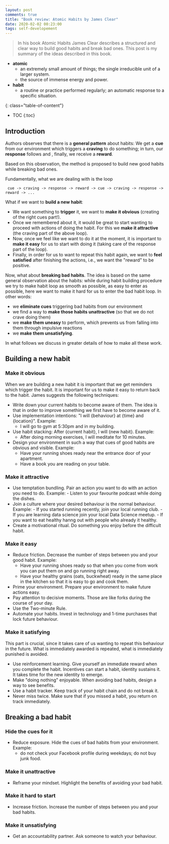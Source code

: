 ```yaml
---
layout: post
comments: true
title: "Book review: Atomic Habits by James Clear"
date: 2020-02-02 00:23:00
tags: self-developement
---
```


> In his book Atomic Habits James Clear describes a structured and clear way to build good habits and break bad ones. This post is my summary of the ideas described in this book.

<!--more-->
- **atomic**
    - an extremely small amount of things; the single irreducible unit of a larger system.
    - the source of immense energy and power.
- **habit**
    - a routine or practice performed regularly; an automatic response to a specific situation.

{: class="table-of-content"}
* TOC
{:toc}


## Introduction

Authors observes that there is a **general pattern** about habits: We get a **cue** from our environment which triggers a **craving** to do something; in turn, our **response** follows and , finally, we receive a **reward**.

Based on this observation, the method is proposed to build new good habits while breaking bad ones.

Fundamentally, what we are dealing with is the loop

     cue -> craving -> response -> reward -> cue -> craving -> response -> reward -> ...

What if we want to **build a new habit**:
- We want something to **trigger** it, we want to **make it obvious** (creating of the right cues part!).
- Once we remembered about it, it would be great to start wanting to proceed with actions of doing the habit. For this we **make it attractive** (the craving part of the above loop).
- Now, once we feel like we want to do it at the moment, it is important to **make it easy** for us to start with doing it (taking care of the response part of the loop).
- Finally, in order for us to want to repeat this habit again, we want to **feel satisfied** after finishing the actions, i.e., we want the "reward" to be positive.

Now, what about **breaking bad habits**. The idea is based on the same general observation about the habits: while during habit building procedure we try to make habit loop as smooth as possible, as easy to enter as possible, here we want to make it hard for us to enter the bad habit loop. In other words:
- we **eliminate cues** triggering bad habits from our environment
- we find a way to **make those habits unattractive** (so that we do not crave doing them)
- we **make them uneasy** to perform, which prevents us from falling into them through impulsive reactions
- we **make them unsatisfying**.

In what follows we discuss in greater details of how to make all these work.

## Building a new habit

### Make it obvious
When we are building a new habit it is important that we get reminders which trigger the habit. It is important for us to make it easy to return back to the habit. James suggests the following techniques:
- Write down your current habits to become aware of them. The idea is that in order to improve something we first have to become aware of it.
- Use implementation intentions: "I will {behaviour} at {time} and {location}".
    Example:
    - I will go to gym at 5:30pm and in my building.
- Use habit stacking: After {current habit}, I will {new habit}.
    Example:
    - After doing morning exercises, I will meditate for 10 minutes.
- Design your environment in such a way that cues of good habits are obvious and visible.
    Example:
    - Have your running shoes ready near the entrance door of your apartment.
    - Have a book you are reading on your table.

### Make it attractive
- Use temptation bundling. Pair an action you want to do with an action you need to do.
    Example: - Listen to your favourite podcast while doing the dishes.
- Join a culture where your desired behaviour is the normal behaviour.
    Example: - If you started running recently, join your local running club.
          - If you are learning data science join your local Data Science meetup.
          - If you want to eat healthy hanng out with people who already it healthy.
- Create a motivational ritual. Do something you enjoy before the difficult habit.

### Make it easy
- Reduce friction. Decrease the number of steps between you and your good habit.
    Example:
    - Have your running shoes ready so that when you come from work you can put them on and go running right away.
    - Have your healthy grains (oats, buckwheat) ready in the same place in the kitchen so that it is easy to go and cook them.
- Prime your environment. Prepare your environment to make future actions easy.
- Pay attention to decisive moments. Those are like forks during the course of your day.
- Use the Two-minute Rule.
- Automate your habits. Invest in technology and 1-time purchases that lock future behaviour.

### Make it satisfying
This part is crucial, since it takes care of us wanting to repeat this behaviour in the future.
What is immediately awarded is repeated, what is immediately punished is avoided.
- Use reinforcement learning. Give yourself an immediate reward when you complete the habit. Incentives can start a habit, identity sustains it. It takes time for the new identity to emerge.
- Make "doing nothing" enjoyable. When avoiding bad habits, design a way to see benefits.
- Use a habit tracker. Keep track of your habit chain and do not break it.
- Never miss twice. Make sure that if you missed a habit, you return on track immediately.

## Breaking a bad habit

### Hide the cues for it
- Reduce exposure. Hide the cues of bad habits from your environment.
    Example:
    - do not check your Facebook profile during weekdays; do not buy junk food.  

### Make it unattractive
- Reframe your mindset. Highlight the benefits of avoiding your bad habit.

### Make it hard to start
- Increase friction. Increase the number of steps between you and your bad habits.

### Make it unsatisfying
- Get an accountability partner. Ask someone to watch your behaviour.
